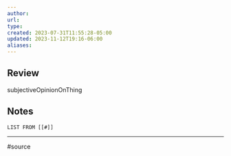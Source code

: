 ```yaml
---
author: 
url: 
type: 
created: 2023-07-31T11:55:28-05:00
updated: 2023-11-12T19:16-06:00
aliases: 
---
```

## Review
subjectiveOpinionOnThing

## Notes
```dataview
LIST FROM [[#]]
```

---
#source 